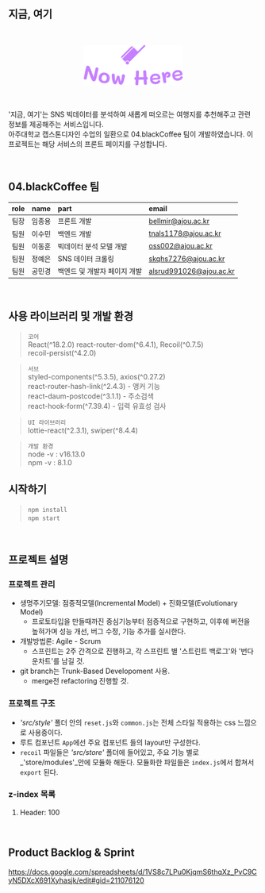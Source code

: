 ## 지금, 여기

<br>
<p align="center"><img src="./src/assets/image/common/logo-primary.svg" alt="now_here" width="200px" /></p>
<br>

'지금, 여기'는 SNS 빅데이터를 분석하여 새롭게 떠오르는 여행지를 추천해주고 관련 정보를 제공해주는 서비스입니다.  
아주대학교 캡스톤디자인 수업의 일환으로 04.blackCoffee 팀이 개발하였습니다.
이 프로젝트는 해당 서비스의 프론트 페이지를 구성합니다.

<br>

## 04.blackCoffee 팀
| role | name | part | email | 
| :--: | :--: | :-- | :-- |
| 팀장 | 임종용 | 프론트 개발 | bellmir@ajou.ac.kr |
| 팀원 | 이수민 | 백엔드 개발 | tnals1178@ajou.ac.kr |
| 팀원 | 이동훈 | 빅데이터 분석 모델 개발 | oss002@ajou.ac.kr |
| 팀원 | 정예은 | SNS 데이터 크롤링 | skqhs7276@ajou.ac.kr |
| 팀원 | 공민경 | 백엔드 및 개발자 페이지 개발 | alsrud991026@ajou.ac.kr |

<br>

## 사용 라이브러리 및 개발 환경
> `코어`  
> React(^18.2.0)
> react-router-dom(^6.4.1), Recoil(^0.7.5)  
> recoil-persist(^4.2.0)  

> `서브`  
> styled-components(^5.3.5), axios(^0.27.2)  
> react-router-hash-link(^2.4.3) - 앵커 기능  
> react-daum-postcode(^3.1.1) - 주소검색  
> react-hook-form(^7.39.4) - 입력 유효성 검사

> `UI 라이브러리`  
> lottie-react(^2.3.1), swiper(^8.4.4)  

> `개발 환경`  
> node -v : v16.13.0  
> npm -v : 8.1.0  
  
## 시작하기
> `npm install`  
> `npm start`  
  
<br>

## 프로젝트 설명
### 프로젝트 관리
- 생명주기모델: 점증적모델(Incremental Model) + 진화모델(Evolutionary Model)
  - 프로토타입을 만들때까진 중심기능부터 점증적으로 구현하고, 이후에 버전을 높혀가며 성능 개선, 버그 수정, 기능 추가를 실시한다.
- 개발방법론: Agile - Scrum
  - 스프린트는 2주 간격으로 진행하고, 각 스프린트 별 '스트린트 백로그'와 '번다운차트'를 남길 것.
- git branch는 Trunk-Based Developoment 사용.
  - merge전 refactoring 진행할 것.
  
### 프로젝트 구조
* _'src/style'_ 폴더 안의 `reset.js`와 `common.js`는 전체 스타일 적용하는 css 느낌으로 사용중이다.
* 루트 컴포넌트 `App`에선 주요 컴포넌트 들의 layout만 구성한다.
* `recoil` 파일들은 _'src/store'_ 폴더에 들어있고, 주요 기능 별로 _'store/modules'_안에 모듈화 해둔다. 모듈화한 파일들은 `index.js`에서 합쳐서 `export` 된다.

### z-index 목록
1. Header: 100
  
<br>

## Product Backlog & Sprint
https://docs.google.com/spreadsheets/d/1VS8c7LPu0KjqmS6thqXz_PvC9CyN5DXcX691Xyhasjk/edit#gid=211076120
